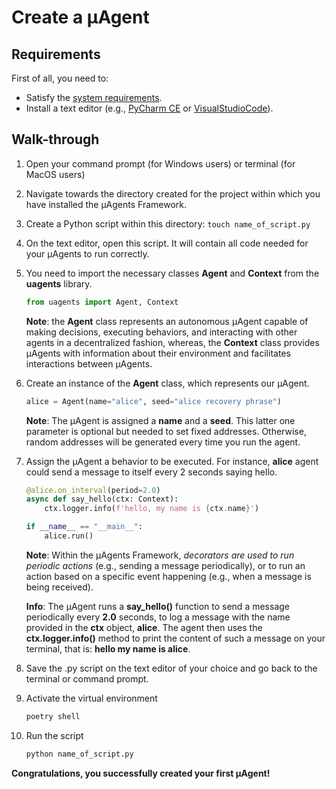 # Create a μAgent

## Requirements 
First of all, you need to:

- Satisfy the [system requirements](system-requirements.md).
- Install a text editor (e.g., [PyCharm CE](https://www.jetbrains.com/pycharm/download/) or [VisualStudioCode](https://code.visualstudio.com/download)).

## Walk-through

1. Open your command prompt (for Windows users) or terminal (for MacOS users)
2. Navigate towards the directory created for the project within which you have installed the μAgents Framework. 
3. Create a Python script within this directory: `touch name_of_script.py`
4. On the text editor, open this script. It will contain all code needed for your μAgents to run correctly.
5. You need to import the necessary classes **Agent** and **Context** from the **uagents** library. 

    ``` py
    from uagents import Agent, Context
    ```

    **Note**: the **Agent** class represents an autonomous μAgent capable of making decisions, executing behaviors, and interacting with other agents in a decentralized fashion, whereas, the **Context** class provides μAgents with information about their environment and facilitates interactions between μAgents.

6. Create an instance of the **Agent** class, which represents our μAgent. 

    ``` py
    alice = Agent(name="alice", seed="alice recovery phrase")
    ```

    **Note**: The μAgent is assigned a **name** and a **seed**. This latter one parameter is optional but needed to set fixed addresses. Otherwise, random addresses will be generated every time you run the agent.

7. Assign the μAgent a behavior to be executed. For instance, **alice** agent could send a message to itself every 2 seconds saying hello.

    ``` py
    @alice.on_interval(period=2.0)
    async def say_hello(ctx: Context):
        ctx.logger.info(f'hello, my name is {ctx.name}')
    
    if __name__ == "__main__":
        alice.run()
    ```

    **Note**: Within the μAgents Framework, _decorators are used to run periodic actions_ (e.g., sending a message periodically), or to run an action based on a specific event happening (e.g., when a message is being received). 

    **Info**: The μAgent runs a **say_hello()** function to send a message periodically every **2.0** seconds, to log a message with the name provided in the **ctx** object, **alice**. The agent then uses the **ctx.logger.info()** method to print the content of such a message on your terminal, that is: **hello my name is alice**. 

8. Save the .py script on the text editor of your choice and go back to the terminal or command prompt. 
9. Activate the virtual environment 

    ``` py
    poetry shell
    ```

10. Run the script

    ``` py
    python name_of_script.py
    ```

**Congratulations, you successfully created your first μAgent!** 